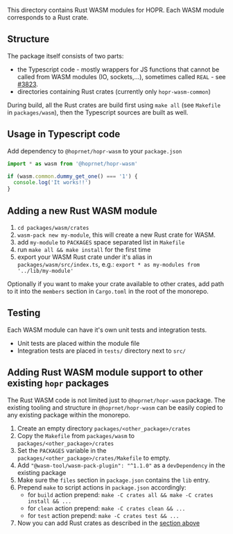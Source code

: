 This directory contains Rust WASM modules for HOPR.
Each WASM module corresponds to a Rust crate.

## Structure

The package itself consists of two parts:

- the Typescript code - mostly wrappers for JS functions that cannot be called from WASM modules (IO, sockets,...), sometimes called `REAL` - see [#3823](https://github.com/hoprnet/hoprnet/issues/3823).
- directories containing Rust crates (currently only `hopr-wasm-common`)

During build, all the Rust crates are build first using `make all` (see `Makefile` in `packages/wasm`), then the Typescript sources are built as well.

## Usage in Typescript code

Add dependency to `@hoprnet/hopr-wasm` to your `package.json`

```typescript
import * as wasm from '@hoprnet/hopr-wasm'

if (wasm.common.dummy_get_one() === '1') {
  console.log('It works!!')
}
```

## <a id="adding_mod"></a> Adding a new Rust WASM module

1. `cd packages/wasm/crates`
2. `wasm-pack new my-module`, this will create a new Rust crate for WASM.
3. add `my-module` to `PACKAGES` space separated list in `Makefile`
4. run `make all && make install` for the first time
5. export your WASM Rust crate under it's alias in `packages/wasm/src/index.ts`, e.g.: `export * as my-modules from '../lib/my-module'`

Optionally if you want to make your crate available to other crates,
add path to it into the `members` section in `Cargo.toml` in the root of the monorepo. 

## Testing

Each WASM module can have it's own unit tests and integration tests.

- Unit tests are placed within the module file
- Integration tests are placed in `tests/` directory next to `src/`

## Adding Rust WASM module support to other existing `hopr` packages

The Rust WASM code is not limited just to `@hoprnet/hopr-wasm` package. The existing tooling and structure in `@hoprnet/hopr-wasm` can be easily copied to any existing package within the monorepo.

1. Create an empty directory `packages/<other_package>/crates`
2. Copy the `Makefile` from `packages/wasm` to `packages/<other_package>/crates`
3. Set the `PACKAGES` variable in the `packages/<other_package>/crates/Makefile` to empty.
4. Add `"@wasm-tool/wasm-pack-plugin": "^1.1.0"` as a `devDependency` in the existing package
5. Make sure the `files` section in `package.json` contains the `lib` entry.
6. Prepend `make` to script actions in `package.json` accordingly:
   - for `build` action prepend: `make -C crates all && make -C crates install && ...`
   - for `clean` action prepend: `make -C crates clean && ...`
   - for `test` action prepend: `make -C crates test && ...`
7. Now you can add Rust crates as described in the [section above](#adding_mod)
